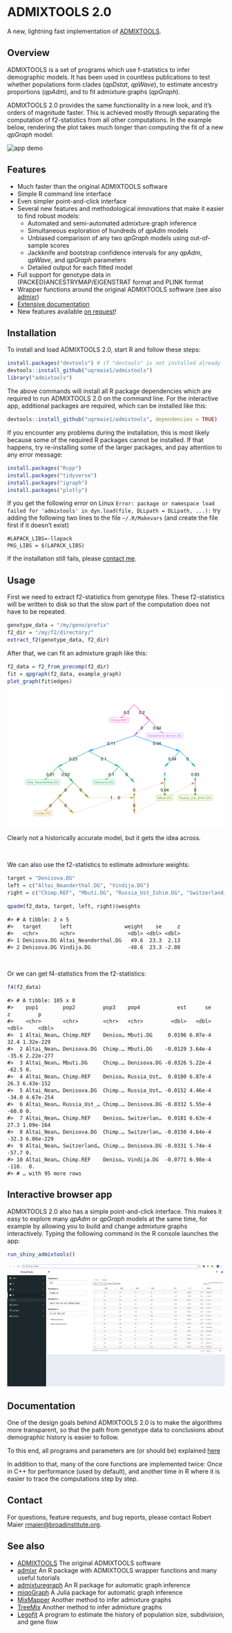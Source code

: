 
<!-- README.md is generated from README.Rmd. Please edit that file --->

# ADMIXTOOLS 2.0

A new, lightning fast implementation of
[ADMIXTOOLS](https://github.com/DReichLab/AdmixTools).

## Overview

ADMIXTOOLS is a set of programs which use f-statistics to infer
demographic models. It has been used in countless publications to test
whether populations form clades (*qpDstat*, *qpWave*), to estimate
ancestry proportions (*qpAdm*), and to fit admixture graphs (*qpGraph*).

ADMIXTOOLS 2.0 provides the same functionality in a new look, and it’s
orders of magnitude faster. This is achieved mostly through separating
the computation of f2-statistics from all other computations. In the
example below, rendering the plot takes much longer than computing the
fit of a new *qpGraph* model:

![app demo](man/figures/shinyapp1.gif)

## Features

  - Much faster than the original ADMIXTOOLS software
  - Simple R command line interface
  - Even simpler point-and-click interface
  - Several new features and methodological innovations that make it
    easier to find robust models:
      - Automated and semi-automated admixture graph inference
      - Simultaneous exploration of hundreds of *qpAdm* models
      - Unbiased comparison of any two *qpGraph* models using
        out-of-sample scores
      - Jackknife and bootstrap confidence intervals for any *qpAdm*,
        *qpWave*, and *qpGraph* parameters
      - Detailed output for each fitted model
  - Full support for genotype data in (PACKED)ANCESTRYMAP/EIGENSTRAT
    format and PLINK format
  - Wrapper functions around the original ADMIXTOOLS software (see also
    [admixr](https://bodkan.net/admixr/index.html))
    <!-- * Simple interface with [msprime](https://msprime.readthedocs.io/en/stable/index.html) for simulating under a given admixture graph -->
  - [Extensive
    documentation](https://uqrmaie1.github.io/admixtools/articles/admixtools.html)
  - New features available [on
    request](mailto:rmaier@broadinstitute.org)\!

## Installation

To install and load ADMIXTOOLS 2.0, start R and follow these steps:

``` r
install.packages("devtools") # if "devtools" is not installed already
devtools::install_github("uqrmaie1/admixtools")
library("admixtools")
```

The above commands will install all R package dependencies which are
required to run ADMIXTOOLS 2.0 on the command line. For the interactive
app, additional packages are required, which can be installed like this:

``` r
devtools::install_github("uqrmaie1/admixtools", dependencies = TRUE)
```

If you encounter any problems during the installation, this is most
likely because some of the required R packages cannot be installed. If
that happens, try re-installing some of the larger packages, and pay
attention to any error message:

``` r
install.packages("Rcpp")
install.packages("tidyverse")
install.packages("igraph")
install.packages("plotly")
```

If you get the following error on Linux `Error: package or namespace
load failed for 'admixtools' in dyn.load(file, DLLpath = DLLpath, ...):`
try adding the following two lines to the file `~/.R/Makevars` (and
create the file first if it doesn’t exist)

    #LAPACK_LIBS=-llapack
    PKG_LIBS = $(LAPACK_LIBS)

If the installation still fails, please [contact
me](mailto:rmaier@broadinstitute.org).

## Usage

First we need to extract f2-statistics from genotype files. These
f2-statistics will be written to disk so that the slow part of the
computation does not have to be repeated.

``` r
genotype_data = "/my/geno/prefix"
f2_dir = "/my/f2/directory/"
extract_f2(genotype_data, f2_dir)
```

After that, we can fit an admixture graph like this:

``` r
f2_data = f2_from_precomp(f2_dir)
fit = qpgraph(f2_data, example_graph)
plot_graph(fit$edges)
```

![example graph](man/figures/graph1.png)

Clearly not a historically accurate model, but it gets the idea across.

<br>

We can also use the f2-statistics to estimate admixture weights:

``` r
target = "Denisova.DG"
left = c("Altai_Neanderthal.DG", "Vindija.DG")
right = c("Chimp.REF", "Mbuti.DG", "Russia_Ust_Ishim.DG", "Switzerland_Bichon.SG")
```

``` r
qpadm(f2_data, target, left, right)$weights
```

    #> # A tibble: 2 x 5
    #>   target      left                 weight    se     z
    #>   <chr>       <chr>                 <dbl> <dbl> <dbl>
    #> 1 Denisova.DG Altai_Neanderthal.DG   49.6  23.3  2.13
    #> 2 Denisova.DG Vindija.DG            -48.6  23.3 -2.08

<br>

Or we can get f4-statistics from the f2-statistics:

``` r
f4(f2_data)
```

    #> # A tibble: 105 x 8
    #>    pop1        pop2         pop3    pop4            est      se      z         p
    #>    <chr>       <chr>        <chr>   <chr>         <dbl>   <dbl>  <dbl>     <dbl>
    #>  1 Altai_Nean… Chimp.REF    Deniso… Mbuti.DG     0.0196 6.07e-4   32.4 1.32e-229
    #>  2 Altai_Nean… Denisova.DG  Chimp.… Mbuti.DG    -0.0129 3.64e-4  -35.6 2.22e-277
    #>  3 Altai_Nean… Mbuti.DG     Chimp.… Denisova.DG -0.0326 5.22e-4  -62.5 0.       
    #>  4 Altai_Nean… Chimp.REF    Deniso… Russia_Ust…  0.0180 6.87e-4   26.3 6.43e-152
    #>  5 Altai_Nean… Denisova.DG  Chimp.… Russia_Ust… -0.0152 4.46e-4  -34.0 4.67e-254
    #>  6 Altai_Nean… Russia_Ust_… Chimp.… Denisova.DG -0.0332 5.55e-4  -60.0 0.       
    #>  7 Altai_Nean… Chimp.REF    Deniso… Switzerlan…  0.0181 6.63e-4   27.3 1.09e-164
    #>  8 Altai_Nean… Denisova.DG  Chimp.… Switzerlan… -0.0150 4.64e-4  -32.3 6.06e-229
    #>  9 Altai_Nean… Switzerland… Chimp.… Denisova.DG -0.0331 5.74e-4  -57.7 0.       
    #> 10 Altai_Nean… Chimp.REF    Deniso… Vindija.DG  -0.0771 6.98e-4 -110.  0.       
    #> # … with 95 more rows

## Interactive browser app

ADMIXTOOLS 2.0 also has a simple point-and-click interface. This makes
it easy to explore many *qpAdm* or *qpGraph* models at the same time,
for example by allowing you to build and change admixture graphs
interactively. Typing the following command in the R console launches
the app:

``` r
run_shiny_admixtools()
```

![app demo](man/figures/shinyapp2.gif)

## Documentation

One of the design goals behind ADMIXTOOLS 2.0 is to make the algorithms
more transparent, so that the path from genotype data to conclusions
about demographic history is easier to follow.

To this end, all programs and parameters are (or should be) explained
[here](https://uqrmaie1.github.io/admixtools/articles/admixtools.html)

In addition to that, many of the core functions are implemented twice:
Once in C++ for performance (used by default), and another time in R
where it is easier to trace the computations step by step.

## Contact

For questions, feature requests, and bug reports, please contact Robert
Maier <rmaier@broadinstitute.org>.

## See also

  - [ADMIXTOOLS](https://github.com/DReichLab/AdmixTools) The original
    ADMIXTOOLS software
  - [admixr](https://bodkan.net/admixr/index.html) An R package with
    ADMIXTOOLS wrapper functions and many useful tutorials
  - [admixturegraph](https://github.com/mailund/admixture_graph) An R
    package for automatic graph inference
  - [miqoGraph](https://github.com/juliayyan/PhylogeneticTrees.jl) A
    Julia package for automatic graph inference
  - [MixMapper](http://cb.csail.mit.edu/cb/mixmapper/) Another method to
    infer admixture graphs
  - [TreeMix](https://bitbucket.org/nygcresearch/treemix/wiki/Home)
    Another method to infer admixture
    graphs
  - [Legofit](http://content.csbs.utah.edu/~rogers/src/legofit/index.html)
    A program to estimate the history of population size, subdivision,
    and gene flow
